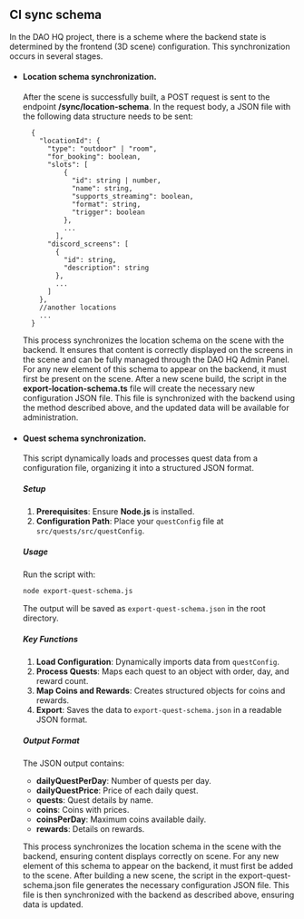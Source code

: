## CI sync schema

In the DAO HQ project, there is a scheme where the backend state is determined by the frontend (3D scene) configuration. This synchronization occurs in several stages.

- #### Location schema synchronization.

  After the scene is successfully built, a POST request is sent to the endpoint **/sync/location-schema**. In the request body, a JSON file with the following data structure needs to be sent:

  ```
    {
      "locationId": {
        "type": "outdoor" | "room",
        "for_booking": boolean,
        "slots": [
            {
              "id": string | number,
              "name": string,
              "supports_streaming": boolean,
              "format": string,
              "trigger": boolean
            },
            ...
          ],
        "discord_screens": [
          {
            "id": string,
            "description": string
          },
          ...
        ]
      },
      //another locations
      ...
    }
  ```

  This process synchronizes the location schema on the scene with the backend. It ensures that content is correctly displayed on the screens in the scene and can be fully managed through the DAO HQ Admin Panel. For any new element of this schema to appear on the backend, it must first be present on the scene.
  After a new scene build, the script in the **export-location-schema.ts** file will create the necessary new configuration JSON file. This file is synchronized with the backend using the method described above, and the updated data will be available for administration.

- #### Quest schema synchronization.

  This script dynamically loads and processes quest data from a configuration file, organizing it into a structured JSON format.

  ##### **Setup**

  1. **Prerequisites**: Ensure **Node.js** is installed.
  2. **Configuration Path**: Place your `questConfig` file at `src/quests/src/questConfig`.

  ##### **Usage**

  Run the script with:

  ```bash
  node export-quest-schema.js
  ```

  The output will be saved as `export-quest-schema.json` in the root directory.

  ##### **Key Functions**

  1. **Load Configuration**: Dynamically imports data from `questConfig`.
  2. **Process Quests**: Maps each quest to an object with order, day, and reward count.
  3. **Map Coins and Rewards**: Creates structured objects for coins and rewards.
  4. **Export**: Saves the data to `export-quest-schema.json` in a readable JSON format.

  ##### **Output Format**

  The JSON output contains:

  - **dailyQuestPerDay**: Number of quests per day.
  - **dailyQuestPrice**: Price of each daily quest.
  - **quests**: Quest details by name.
  - **coins**: Coins with prices.
  - **coinsPerDay**: Maximum coins available daily.
  - **rewards**: Details on rewards.

  This process synchronizes the location schema in the scene with the backend, ensuring content displays correctly on scene. For any new element of this schema to appear on the backend, it must first be added to the scene. After building a new scene, the script in the export-quest-schema.json file generates the necessary configuration JSON file. This file is then synchronized with the backend as described above, ensuring data is updated.
